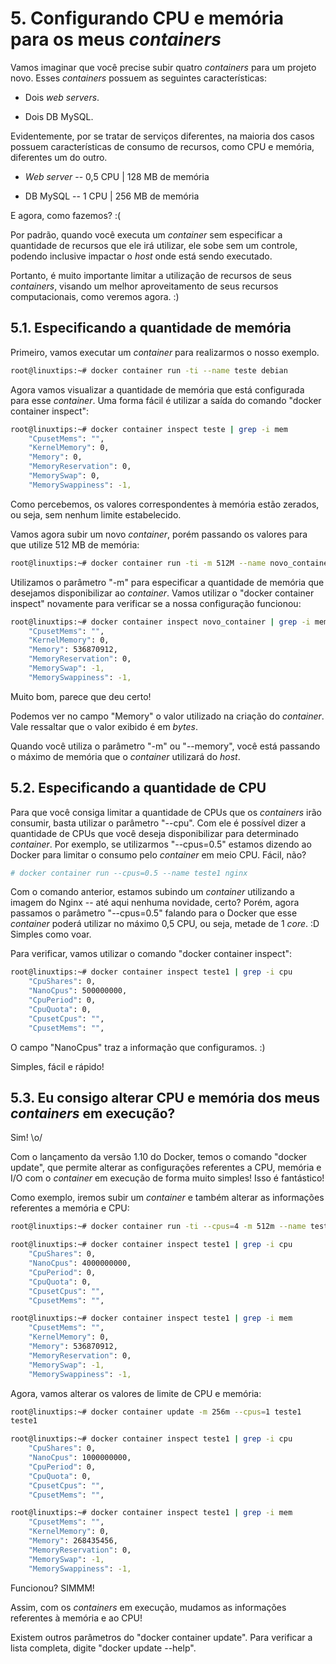 # 5. Configurando CPU e memória para os meus *containers*

Vamos imaginar que você precise subir quatro *containers* para um
projeto novo. Esses *containers* possuem as seguintes características:

-   Dois *web* *servers*.

-   Dois DB MySQL.

Evidentemente, por se tratar de serviços diferentes, na maioria dos
casos possuem características de consumo de recursos, como CPU e
memória, diferentes um do outro.

-   *Web server* -- 0,5 CPU \| 128 MB de memória

-   DB MySQL -- 1 CPU \| 256 MB de memória

E agora, como fazemos? :(

Por padrão, quando você executa um *container* sem especificar a
quantidade de recursos que ele irá utilizar, ele sobe sem um controle,
podendo inclusive impactar o *host* onde está sendo executado.

Portanto, é muito importante limitar a utilização de recursos de seus
*containers*, visando um melhor aproveitamento de seus recursos
computacionais, como veremos agora. :)

## 5.1. Especificando a quantidade de memória

Primeiro, vamos executar um *container* para realizarmos o nosso
exemplo.

```bash
root@linuxtips:~# docker container run -ti --name teste debian
```

Agora vamos visualizar a quantidade de memória que está configurada para
esse *container*. Uma forma fácil é utilizar a saída do comando "docker
container inspect":

```bash
root@linuxtips:~# docker container inspect teste | grep -i mem
	"CpusetMems": "",
	"KernelMemory": 0,
	"Memory": 0,
	"MemoryReservation": 0,
	"MemorySwap": 0,
	"MemorySwappiness": -1,
```

Como percebemos, os valores correspondentes à memória estão zerados, ou
seja, sem nenhum limite estabelecido.

Vamos agora subir um novo *container*, porém passando os valores para
que utilize 512 MB de memória:

```bash
root@linuxtips:~# docker container run -ti -m 512M --name novo_container debian
```

Utilizamos o parâmetro "-m" para especificar a quantidade de memória que
desejamos disponibilizar ao *container*. Vamos utilizar o "docker
container inspect" novamente para verificar se a nossa configuração
funcionou:

```bash
root@linuxtips:~# docker container inspect novo_container | grep -i mem
	"CpusetMems": "",
	"KernelMemory": 0,
	"Memory": 536870912,
	"MemoryReservation": 0,
	"MemorySwap": -1,
	"MemorySwappiness": -1,
```

Muito bom, parece que deu certo!

Podemos ver no campo "Memory" o valor utilizado na criação do
*container*. Vale ressaltar que o valor exibido é em *bytes*.

Quando você utiliza o parâmetro "-m" ou "\--memory", você está passando
o máximo de memória que o *container* utilizará do *host*.

## 5.2. Especificando a quantidade de CPU

Para que você consiga limitar a quantidade de CPUs que os *containers*
irão consumir, basta utilizar o parâmetro "\--cpu". Com ele é possível
dizer a quantidade de CPUs que você deseja disponibilizar para
determinado *container*. Por exemplo, se utilizarmos "\--cpus=0.5"
estamos dizendo ao Docker para limitar o consumo pelo *container* em
meio CPU. Fácil, não?

```bash
# docker container run --cpus=0.5 --name teste1 nginx
```

Com o comando anterior, estamos subindo um *container* utilizando a
imagem do Nginx -- até aqui nenhuma novidade, certo? Porém, agora
passamos o parâmetro "\--cpus=0.5" falando para o Docker que esse
*container* poderá utilizar no máximo 0,5 CPU, ou seja, metade de 1
*core*. :D Simples como voar.

Para verificar, vamos utilizar o comando "docker container inspect":

```bash
root@linuxtips:~# docker container inspect teste1 | grep -i cpu
	"CpuShares": 0,
	"NanoCpus": 500000000,
	"CpuPeriod": 0,
	"CpuQuota": 0,
	"CpusetCpus": "",
	"CpusetMems": "",
```

O campo "NanoCpus" traz a informação que configuramos. :)

Simples, fácil e rápido!

## 5.3. Eu consigo alterar CPU e memória dos meus *containers* em execução?

Sim! \\o/

Com o lançamento da versão 1.10 do Docker, temos o comando "docker
update", que permite alterar as configurações referentes a CPU, memória
e I/O com o *container* em execução de forma muito simples! Isso é
fantástico!

Como exemplo, iremos subir um *container* e também alterar as
informações referentes a memória e CPU:

```bash
root@linuxtips:~# docker container run -ti --cpus=4 -m 512m --name teste1 nginx

root@linuxtips:~# docker container inspect teste1 | grep -i cpu
	"CpuShares": 0,
	"NanoCpus": 4000000000,
	"CpuPeriod": 0,
	"CpuQuota": 0,
	"CpusetCpus": "",
	"CpusetMems": "",

root@linuxtips:~# docker container inspect teste1 | grep -i mem
	"CpusetMems": "",
	"KernelMemory": 0,
	"Memory": 536870912,
	"MemoryReservation": 0,
	"MemorySwap": -1,
	"MemorySwappiness": -1,
```

Agora, vamos alterar os valores de limite de CPU e memória:

```bash
root@linuxtips:~# docker container update -m 256m --cpus=1 teste1
teste1

root@linuxtips:~# docker container inspect teste1 | grep -i cpu
	"CpuShares": 0,
	"NanoCpus": 1000000000,
	"CpuPeriod": 0,
	"CpuQuota": 0,
	"CpusetCpus": "",
	"CpusetMems": "",

root@linuxtips:~# docker container inspect teste1 | grep -i mem
	"CpusetMems": "",
	"KernelMemory": 0,
	"Memory": 268435456,
	"MemoryReservation": 0,
	"MemorySwap": -1,
	"MemorySwappiness": -1,
```

Funcionou? SIMMM!

Assim, com os *containers* em execução, mudamos as informações
referentes à memória e ao CPU!

Existem outros parâmetros do "docker container update". Para verificar a
lista completa, digite "docker update \--help".
